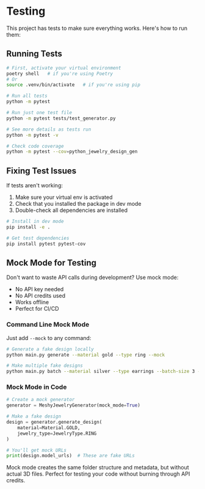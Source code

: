 # Testing

This project has tests to make sure everything works. Here's how to run them:

## Running Tests

```bash
# First, activate your virtual environment
poetry shell   # if you're using Poetry
# Or
source .venv/bin/activate   # if you're using pip

# Run all tests
python -m pytest

# Run just one test file
python -m pytest tests/test_generator.py

# See more details as tests run
python -m pytest -v

# Check code coverage
python -m pytest --cov=python_jewelry_design_gen
```

## Fixing Test Issues

If tests aren't working:
1. Make sure your virtual env is activated
2. Check that you installed the package in dev mode
3. Double-check all dependencies are installed

```bash
# Install in dev mode
pip install -e .

# Get test dependencies
pip install pytest pytest-cov
```

## Mock Mode for Testing

Don't want to waste API calls during development? Use mock mode:

- No API key needed
- No API credits used
- Works offline
- Perfect for CI/CD

### Command Line Mock Mode

Just add `--mock` to any command:

```bash
# Generate a fake design locally
python main.py generate --material gold --type ring --mock

# Make multiple fake designs
python main.py batch --material silver --type earrings --batch-size 3 --mock
```

### Mock Mode in Code

```python
# Create a mock generator
generator = MeshyJewelryGenerator(mock_mode=True)

# Make a fake design
design = generator.generate_design(
    material=Material.GOLD,
    jewelry_type=JewelryType.RING
)

# You'll get mock URLs
print(design.model_urls)  # These are fake URLs
```

Mock mode creates the same folder structure and metadata, but without actual 3D files. Perfect for testing your code without burning through API credits. 